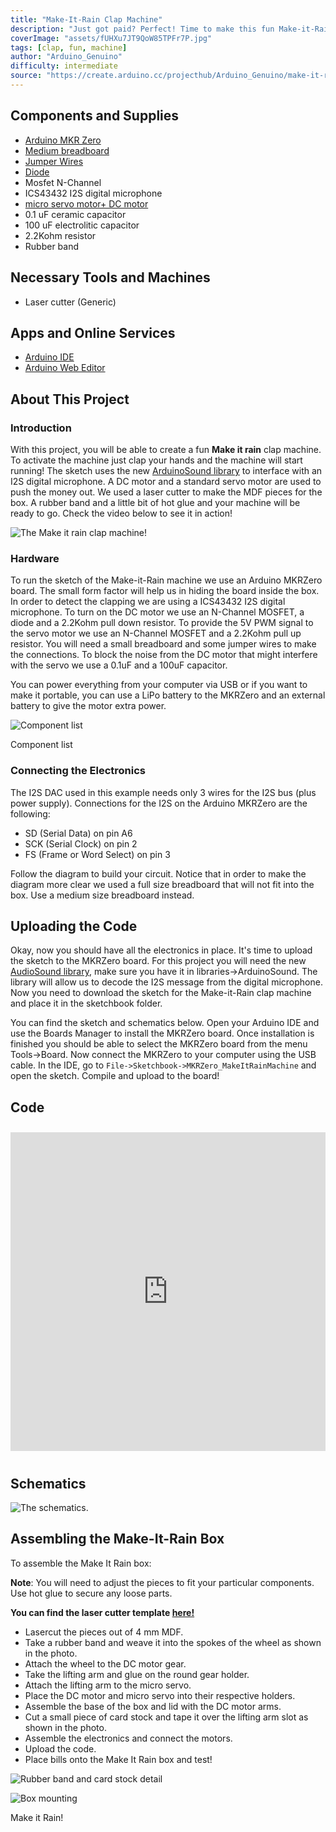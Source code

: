 ```yaml
---
title: "Make-It-Rain Clap Machine"
description: "Just got paid? Perfect! Time to make this fun Make-it-Rain machine. Clap your hands and let the money flow!"
coverImage: "assets/fUHXu7JT9QoW85TPFr7P.jpg"
tags: [clap, fun, machine]
author: "Arduino_Genuino"
difficulty: intermediate
source: "https://create.arduino.cc/projecthub/Arduino_Genuino/make-it-rain-clap-machine-48d409"
---
```


## Components and Supplies

- [Arduino MKR Zero](https://store.arduino.cc/arduino-mkrzero-with-headers)
- [Medium breadboard](https://store.arduino.cc/product/C000767)
- [Jumper Wires](https://store.arduino.cc/product/C000034)
- [Diode](https://store.arduino.cc/product/C000018)
- Mosfet N-Channel
- ICS43432 I2S digital microphone
- [micro servo motor+ DC motor](https://store.arduino.cc/product/c000044)
- 0.1 uF ceramic capacitor
- 100 uF electrolitic capacitor
- 2.2Kohm resistor
- Rubber band

## Necessary Tools and Machines

- Laser cutter (Generic)

## Apps and Online Services

- [Arduino IDE](https://www.arduino.cc/en/main/software)
- [Arduino Web Editor](https://create.arduino.cc/editor)

## About This Project

### Introduction

With this project, you will be able to create a fun **Make it rain** clap machine. To activate the machine just clap your hands and the machine will start running! The sketch uses the new [ArduinoSound library](https://www.arduino.cc/en/Reference/I2S) to interface with an I2S digital microphone. A DC motor and a standard servo motor are used to push the money out. We used a laser cutter to make the MDF pieces for the box. A rubber band and a little bit of hot glue and your machine will be ready to go. Check the video below to see it in action!

![The Make it rain clap machine!](assets/kzqxXXQ4MuIZviDpgyxB.jpg)

### Hardware

To run the sketch of the Make-it-Rain machine we use an Arduino MKRZero board. The small form factor will help us in hiding the board inside the box. In order to detect the clapping we are using a ICS43432 I2S digital microphone. To turn on the DC motor we use an N-Channel MOSFET, a diode and a 2.2Kohm pull down resistor. To provide the 5V PWM signal to the servo motor we use an N-Channel MOSFET and a 2.2Kohm pull up resistor. You will need a small breadboard and some jumper wires to make the connections. To block the noise from the DC motor that might interfere with the servo we use a 0.1uF and a 100uF capacitor.

You can power everything from your computer via USB or if you want to make it portable, you can use a LiPo battery to the MKRZero and an external battery to give the motor extra power.

![Component list](assets/uqnkWWYCHA1DLngNqUR4.jpg)

Component list

### Connecting the Electronics

The I2S DAC used in this example needs only 3 wires for the I2S bus (plus power supply). Connections for the I2S on the Arduino MKRZero are the following:

* SD (Serial Data) on pin A6
* SCK (Serial Clock) on pin 2
* FS (Frame or Word Select) on pin 3

Follow the diagram to build your circuit. Notice that in order to make the diagram more clear we used a full size breadboard that will not fit into the box. Use a medium size breadboard instead.

## Uploading the Code

Okay, now you should have all the electronics in place. It's time to upload the sketch to the MKRZero board. For this project you will need the new [AudioSound library](https://www.arduino.cc/en/Reference/I2S), make sure you have it in libraries->ArduinoSound. The library will allow us to decode the I2S message from the digital microphone. Now you need to download the sketch for the Make-it-Rain clap machine and place it in the sketchbook folder.

You can find the sketch and schematics below. Open your Arduino IDE and use the Boards Manager to install the MKRZero board. Once installation is finished you should be able to select the MKRZero board from the menu Tools->Board. Now connect the MKRZero to your computer using the USB cable. In the IDE, go to `File->Sketchbook->MKRZero_MakeItRainMachine` and open the sketch. Compile and upload to the board!

## Code

<iframe src='https://create.arduino.cc/editor/Arduino_Genuino/381d524a-61c4-404f-b3c0-38b5c6958d3e/preview?embed&snippet' style='height:510px;width:100%;margin:10px 0' frameborder='0'></iframe>

## Schematics

![The schematics.](assets/feVTlLjFzYPwRlIv8wUL.png)

## Assembling the Make-It-Rain Box

To assemble the Make It Rain box:

**Note**: You will need to adjust the pieces to fit your particular components. Use hot glue to secure any loose parts.

**You can find the laser cutter template [here!](https://hacksterio.s3.amazonaws.com/uploads/attachments/234082/I6neCvVZL9MBbADnderV.rar)**

* Lasercut the pieces out of 4 mm MDF.
* Take a rubber band and weave it into the spokes of the wheel as shown in the photo.
* Attach the wheel to the DC motor gear.
* Take the lifting arm and glue on the round gear holder.
* Attach the lifting arm to the micro servo.
* Place the DC motor and micro servo into their respective holders.
* Assemble the base of the box and lid with the DC motor arms.
* Cut a small piece of card stock and tape it over the lifting arm slot as shown in the photo.
* Assemble the electronics and connect the motors.
* Upload the code.
* Place bills onto the Make It Rain box and test!


![Rubber band and card stock detail](assets/hdpFltVCXnnEG4CE55EI.jpg)


![Box mounting](assets/gYECKy1RCjsRN24lOmMP.jpg)



Make it Rain!